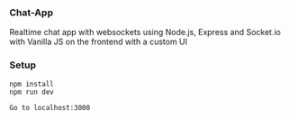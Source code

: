 ### Chat-App
Realtime chat app with websockets using Node.js, Express and Socket.io with Vanilla JS on the frontend with a custom UI

### Setup

```
npm install
npm run dev

Go to localhost:3000
```

